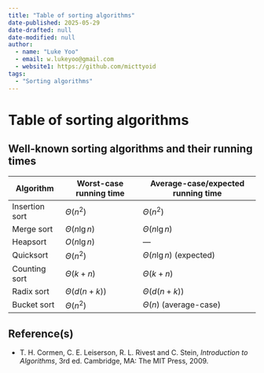 ```yaml
---
title: "Table of sorting algorithms"
date-published: 2025-05-29
date-drafted: null
date-modified: null
author:
  - name: "Luke Yoo"
  - email: w.lukeyoo@gmail.com
  - website1: https://github.com/micttyoid
tags:
  - "Sorting algorithms"
---
```


# Table of sorting algorithms

## Well-known sorting algorithms and their running times

| Algorithm      | Worst-case running time | Average-case/expected running time |
| -------------- | ----------------------- | ---------------------------------- |
| Insertion sort | $\Theta(n^2)$           | $\Theta(n^2)$                      |
| Merge sort     | $\Theta(n \lg n)$       | $\Theta(n \lg n)$                  |
| Heapsort       | $O(n \lg n)$            | —                                  |
| Quicksort      | $\Theta(n^2)$           | $\Theta(n \lg n)$ (expected)       |
| Counting sort  | $\Theta(k + n)$         | $\Theta(k + n)$                    |
| Radix sort     | $\Theta(d(n + k))$      | $\Theta(d(n + k))$                 |
| Bucket sort    | $\Theta(n^2)$           | $\Theta(n)$ (average-case)         |

## Reference(s)

- T. H. Cormen, C. E. Leiserson, R. L. Rivest and C. Stein, _Introduction to Algorithms_, 3rd ed. Cambridge, MA: The MIT Press, 2009.

